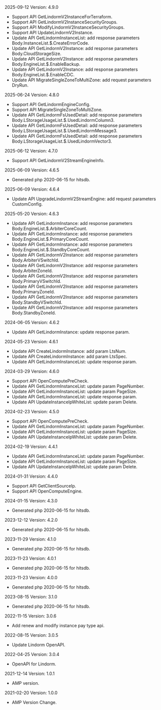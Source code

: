 2025-09-12 Version: 4.9.0
- Support API GetLindormV2InstanceForTerraform.
- Support API GetLindormV2InstanceSecurityGroups.
- Support API ModifyLindormV2InstanceSecurityGroups.
- Support API UpdateLindormV2Instance.
- Update API GetLindormInstanceList: add response parameters Body.InstanceList.$.CreateErrorCode.
- Update API GetLindormV2Instance: add response parameters Body.CloudStorageSize.
- Update API GetLindormV2Instance: add response parameters Body.EngineList.$.EnableBackup.
- Update API GetLindormV2Instance: add response parameters Body.EngineList.$.EnableCDC.
- Update API MigrateSingleZoneToMultiZone: add request parameters DryRun.


2025-06-24 Version: 4.8.0
- Support API GetLindormEngineConfig.
- Support API MigrateSingleZoneToMultiZone.
- Update API GetLindormFsUsedDetail: add response parameters Body.LStorageUsageList.$.UsedLindormColumn3.
- Update API GetLindormFsUsedDetail: add response parameters Body.LStorageUsageList.$.UsedLindormMessage3.
- Update API GetLindormFsUsedDetail: add response parameters Body.LStorageUsageList.$.UsedLindormVector3.


2025-06-12 Version: 4.7.0
- Support API GetLindormV2StreamEngineInfo.


2025-06-09 Version: 4.6.5
- Generated php 2020-06-15 for hitsdb.

2025-06-09 Version: 4.6.4
- Update API UpgradeLindormV2StreamEngine: add request parameters CustomConfig.


2025-05-20 Version: 4.6.3
- Update API GetLindormInstance: add response parameters Body.EngineList.$.ArbiterCoreCount.
- Update API GetLindormInstance: add response parameters Body.EngineList.$.PrimaryCoreCount.
- Update API GetLindormInstance: add response parameters Body.EngineList.$.StandbyCoreCount.
- Update API GetLindormV2Instance: add response parameters Body.ArbiterVSwitchId.
- Update API GetLindormV2Instance: add response parameters Body.ArbiterZoneId.
- Update API GetLindormV2Instance: add response parameters Body.PrimaryVSwitchId.
- Update API GetLindormV2Instance: add response parameters Body.PrimaryZoneId.
- Update API GetLindormV2Instance: add response parameters Body.StandbyVSwitchId.
- Update API GetLindormV2Instance: add response parameters Body.StandbyZoneId.


2024-06-05 Version: 4.6.2
- Update API GetLindormInstance: update response param.


2024-05-23 Version: 4.6.1
- Update API CreateLindormInstance: add param LtsNum.
- Update API CreateLindormInstance: add param LtsSpec.
- Update API GetLindormInstanceList: update response param.


2024-03-29 Version: 4.6.0
- Support API OpenComputePreCheck.
- Update API GetLindormInstanceList: update param PageNumber.
- Update API GetLindormInstanceList: update param PageSize.
- Update API GetLindormInstanceList: update response param.
- Update API UpdateInstanceIpWhiteList: update param Delete.


2024-02-23 Version: 4.5.0
- Support API OpenComputePreCheck.
- Update API GetLindormInstanceList: update param PageNumber.
- Update API GetLindormInstanceList: update param PageSize.
- Update API UpdateInstanceIpWhiteList: update param Delete.


2024-02-19 Version: 4.4.1
- Update API GetLindormInstanceList: update param PageNumber.
- Update API GetLindormInstanceList: update param PageSize.
- Update API UpdateInstanceIpWhiteList: update param Delete.


2024-01-31 Version: 4.4.0
- Support API GetClientSourceIp.
- Support API OpenComputeEngine.


2024-01-15 Version: 4.3.0
- Generated php 2020-06-15 for hitsdb.

2023-12-12 Version: 4.2.0
- Generated php 2020-06-15 for hitsdb.

2023-11-29 Version: 4.1.0
- Generated php 2020-06-15 for hitsdb.

2023-11-23 Version: 4.0.1
- Generated php 2020-06-15 for hitsdb.

2023-11-23 Version: 4.0.0
- Generated php 2020-06-15 for hitsdb.

2023-08-15 Version: 3.1.0
- Generated php 2020-06-15 for hitsdb.

2022-11-15 Version: 3.0.6
- Add renew and modify instance pay type api.

2022-08-15 Version: 3.0.5
- Update Lindorm OpenAPI.

2022-04-25 Version: 3.0.4
- OpenAPI for Lindorm.

2021-12-14 Version: 1.0.1
- AMP version.

2021-02-20 Version: 1.0.0
- AMP Version Change.

